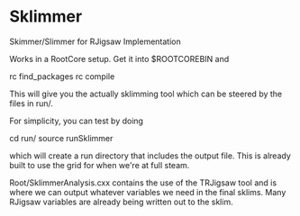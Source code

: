 Sklimmer
========

Skimmer/Slimmer for RJigsaw Implementation

Works in a RootCore setup. Get it into $ROOTCOREBIN and 

rc find_packages
rc compile

This will give you the actually sklimming tool which can be steered by the files in run/.

For simplicity, you can test by doing

cd run/
source runSklimmer

which will create a run directory that includes the output file. This is already built to use the grid for when we're at full steam.

Root/SklimmerAnalysis.cxx contains the use of the TRJigsaw tool and is where we can output whatever variables we need in the final sklims. Many RJigsaw variables are already being written out to the sklim.

